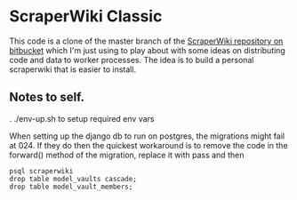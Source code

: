 # ScraperWiki Classic

This code is a clone of the master branch of the [ScraperWiki repository on bitbucket](http://bitbucket.org/ScraperWiki/scraperwiki) which I'm just using to play about with some ideas on distributing code and data to worker processes.  The idea is to build a personal scraperwiki that is easier to install.


## Notes to self.

. ./env-up.sh to setup required env vars

When setting up the django db to run on postgres, the migrations might fail at 024.  If they do then the quickest workaround is to remove the code in the forward() method of the migration, replace it with pass and then

    psql scraperwiki
    drop table model_vaults cascade;
    drop table model_vault_members;

